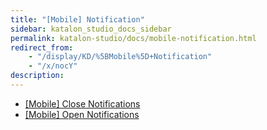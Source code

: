```yaml
---
title: "[Mobile] Notification" 
sidebar: katalon_studio_docs_sidebar
permalink: katalon-studio/docs/mobile-notification.html 
redirect_from:
    - "/display/KD/%5BMobile%5D+Notification"
    - "/x/nocY"
description: 
---
```

*   [\[Mobile\] Close Notifications](/display/KD/%5BMobile%5D+Close+Notifications)
*   [\[Mobile\] Open Notifications](/display/KD/%5BMobile%5D+Open+Notifications)